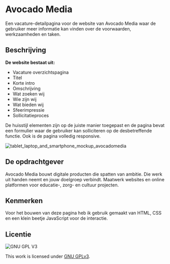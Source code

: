 # Avocado Media

Een vacature-detailpagina voor de website van Avocado Media waar de gebruiker meer informatie kan vinden over de voorwaarden, werkzaamheden en taken.

## Beschrijving

**De website bestaat uit:**
  - Vacature overzichtspagina
  - Titel
  - Korte intro
  - Omschrijving
  - Wat zoeken wij
  - Wie zijn wij
  - Wat bieden wij
  - Sfeerimpressie
  - Sollicitatieproces

De huisstijl elementen zijn op de juiste manier toegepast en de pagina bevat een formulier waar de gebruiker kan solliciteren op de desbetreffende functie. Ook is de pagina volledig responsive.

![tablet_laptop_and_smartphone_mockup_avocadomedia](https://user-images.githubusercontent.com/112861375/214542215-82ed415c-6666-4c5e-8b0d-204786011084.png)

## De opdrachtgever

Avocado Media bouwt digitale producten die spatten van ambitie. Die werk uit handen neemt en jouw doelgroep verbindt. Maatwerk 
websites en online platformen voor educatie-, zorg- en cultuur projecten.

## Kenmerken

Voor het bouwen van deze pagina heb ik gebruik gemaakt van HTML, CSS en een klein beetje JavaScript voor de interactie. 

## Licentie

![GNU GPL V3](https://www.gnu.org/graphics/gplv3-127x51.png)

This work is licensed under [GNU GPLv3](./LICENSE).

